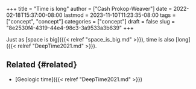 +++
title = "Time is long"
author = ["Cash Prokop-Weaver"]
date = 2022-02-18T15:37:00-08:00
lastmod = 2023-11-10T11:23:35-08:00
tags = ["concept", "concept"]
categories = ["concept"]
draft = false
slug = "8e2530f4-4319-44e4-98c3-3a9533a3b639"
+++

Just as [space is big]({{< relref "space_is_big.md" >}}), time is also [long]({{< relref "DeepTime2021.md" >}}).


## Related {#related}

-   [Geologic time]({{< relref "DeepTime2021.md" >}})
